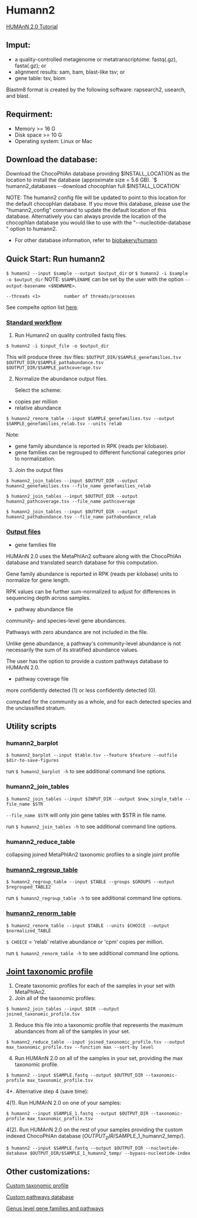 # Humann2

[HUMAnN 2.0 Tutorial](https://github.com/biobakery/biobakery/wiki/humann2)

## Imput: 
* a quality-controlled metagenome or metatranscriptome: fastq(.gz), fasta(.gz); or
* alignment results: sam, bam, blast-like tsv; or
* gene table: tsv, biom

Blastm8 format is created by the following software: rapsearch2, usearch, and blast.

## Requirment: 
* Memory >= 16 G
* Disk space >= 10 G
* Operating system: Linux or Mac

## Download the database:
Download the ChocoPhlAn database providing $INSTALL_LOCATION as the location to install the database (approximate size = 5.6 GB).
`$ humann2_databases --download chocophlan full $INSTALL_LOCATION`

NOTE: The humann2 config file will be updated to point to this location for the default chocophlan database. If you move this database, please use the "humann2_config" command to update the default location of this database. Alternatively you can always provide the location of the chocophlan database you would like to use with the "--nucleotide-database " option to humann2.
* For other database information, refer to [biobakery/humann](https://github.com/biobakery/humann/blob/2.9/readme.md)

## Quick Start: Run humann2
`$ humann2 --input $sample --output $output_dir`
or `$ humann2 -i $sample -o $output_dir`
NOTE: `$SAMPLENAME` can be set by the user with the option `--output-basename <$NEWNAME>`.

`--threads <1>         number of threads/processes`

See compelte option list [here](https://github.com/biobakery/humann/blob/2.9/readme.md#complete-option-list).

### [Standard workflow](https://github.com/biobakery/humann/blob/2.9/readme.md#standard-workflow)
1. Run Humann2 on quality controlled fastq files. 

`$ humann2 -i $input_file -o $output_dir`

This will produce three .tsv files:
`$OUTPUT_DIR/$SAMPLE_genefamilies.tsv
$OUTPUT_DIR/$SAMPLE_pathabundance.tsv
$OUTPUT_DIR/$SAMPLE_pathcoverage.tsv`

2. Normalize the abundance output files.

    Select the scheme: 
* copies per million
* relative abundance

`$ humann2_renorm_table --input $SAMPLE_genefamilies.tsv --output $SAMPLE_genefamilies_relab.tsv --units relab`

Note: 
* gene family abundance is reported in RPK (reads per kilobase).
* gene families can be regrouped to different functional categories prior to normalization.

3. Join the output files

`$ humann2_join_tables --input $OUTPUT_DIR --output humann2_genefamilies.tsv --file_name genefamilies_relab`

`$ humann2_join_tables --input $OUTPUT_DIR --output humann2_pathcoverage.tsv --file_name pathcoverage`

`$ humann2_join_tables --input $OUTPUT_DIR --output humann2_pathabundance.tsv --file_name pathabundance_relab`

### [Output files](https://github.com/biobakery/humann/tree/2.9#output-files)

* gene families file

HUMAnN 2.0 uses the MetaPhlAn2 software along with the ChocoPhlAn database and translated search database for this computation.

Gene family abundance is reported in RPK (reads per kilobase) units to normalize for gene length.

RPK values can be further sum-normalized to adjust for differences in sequencing depth across samples.

* pathway abundance file

community- and species-level gene abundances.

Pathways with zero abundance are not included in the file.

Unlike gene abundance, a pathway's community-level abundance is not necessarily the sum of its stratified abundance values. 

The user has the option to provide a custom pathways database to HUMAnN 2.0.

* pathway coverage file

more confidently detected (1) or less confidently detected (0).

computed for the community as a whole, and for each detected species and the unclassified stratum.


## Utility scripts

### humann2_barplot

`$ humann2_barplot --input $table.tsv --feature $feature --outfile $dir-to-save-figures`

run `$ humann2_barplot -h` to see additional command line options.

### humann2_join_tables

`$ humann2_join_tables --input $INPUT_DIR --output $new_single_table --file_name $STR`

`--file_name $STR` will only join gene tables with $STR in file name.

run `$ humann2_join_tables -h` to see additional command line options.

### humann2_reduce_table

collapsing joined MetaPhlAn2 taxonomic profiles to a single joint profile

### [humann2_regroup_table](https://github.com/biobakery/humann/tree/2.9#humann2_regroup_table)

`$ humann2_regroup_table --input $TABLE --groups $GROUPS --output $regrouped_TABLE2`

run `$ humann2_regroup_table -h` to see additional command line options.

### [humann2_renorm_table](https://github.com/biobakery/humann/tree/2.9#humann2_renorm_table)

`$ humann2_renorm_table --input $TABLE --units $CHOICE --output $normalized_TABLE`

`$ CHOICE` = 'relab' relative abundance or 'cpm' copies per million.

run `$ humann2_renorm_table -h` to see additional command line options.

## [Joint taxonomic profile](https://github.com/biobakery/humann/tree/2.9#joint-taxonomic-profile)

1. Create taxonomic profiles for each of the samples in your set with MetaPhlAn2.
2. Join all of the taxonomic profiles:

`$ humann2_join_tables --input $DIR --output joined_taxonomic_profile.tsv`

3. Reduce this file into a taxonomic profile that represents the maximum abundances from all of the samples in your set.

`$ humann2_reduce_table --input joined_taxonomic_profile.tsv --output max_taxonomic_profile.tsv --function max --sort-by level`

4. Run HUMAnN 2.0 on all of the samples in your set, providing the max taxonomic profile.

`$ humann2 --input $SAMPLE.fastq --output $OUTPUT_DIR --taxonomic-profile max_taxonomic_profile.tsv`

4*. Alternative step 4 (save time):

4(1). Run HUMAnN 2.0 on one of your samples:

`$ humann2 --input $SAMPLE_1.fastq --output $OUTPUT_DIR --taxonomic-profile max_taxonomic_profile.tsv
`

4(2). Run HUMAnN 2.0 on the rest of your samples providing the custom indexed ChocoPhlAn database ($OUTPUT_DIR/$SAMPLE_1_humann2_temp/).

`$ humann2 --input $SAMPLE.fastq --output $OUTPUT_DIR --nucleotide-database $OUTPUT_DIR/$SAMPLE_1_humann2_temp/ --bypass-nucleotide-index`

## Other customizations: 

[Custom taxonomic profile](https://github.com/biobakery/humann/tree/2.9#custom-taxonomic-profile)

[Custom pathways database](https://github.com/biobakery/humann/tree/2.9#custom-pathways-database)

[Genus level gene families and pathways](https://github.com/biobakery/humann/tree/2.9#genus-level-gene-families-and-pathways)
